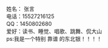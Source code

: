 姓名： 张言 <br/>
电话：15527216125<br/>
QQ：1450802680<br/>
爱好：读书、睡觉、唱歌、跳舞、侃大山<br/>
ps:我是一个特别  靠谱  的东北银！！！！<br/>
